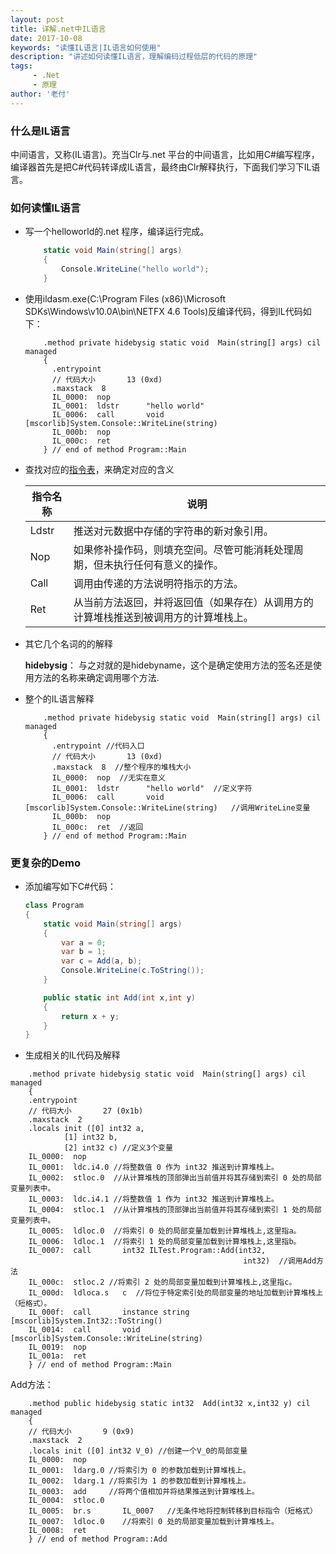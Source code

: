 ```yaml
---
layout: post
title: 详解.net中IL语言
date: 2017-10-08
keywords: "读懂IL语言|IL语言如何使用"
description: "讲述如何读懂IL语言，理解编码过程低层的代码的原理"
tags:
     - .Net   
     - 原理
author: '老付'
---      
```



### 什么是IL语言       

中间语言，又称(IL语言)。充当Clr与.net 平台的中间语言，比如用C#编写程序，编译器首先是把C#代码转译成IL语言，最终由Clr解释执行，下面我们学习下IL语言。


### 如何读懂IL语言        

- 写一个helloworld的.net 程序，编译运行完成。        

	``` C#
		static void Main(string[] args)
		{
		    Console.WriteLine("hello world");
		}
	```      

- 使用ildasm.exe(C:\Program Files (x86)\Microsoft SDKs\Windows\v10.0A\bin\NETFX 4.6 Tools)反编译代码，得到IL代码如下：      

	```IL
		.method private hidebysig static void  Main(string[] args) cil managed
		{
		  .entrypoint
		  // 代码大小       13 (0xd)
		  .maxstack  8
		  IL_0000:  nop
		  IL_0001:  ldstr      "hello world"
		  IL_0006:  call       void [mscorlib]System.Console::WriteLine(string)
		  IL_000b:  nop
		  IL_000c:  ret
		} // end of method Program::Main
	```     

- 查找对应的[指令表](http://blog.csdn.net/xiaouncle/article/details/71248830)，来确定对应的含义        

	 
	<table class="table">
      <thead>
        <tr>
          <th>指令名称</th>
          <th>说明</th>
        </tr>
      </thead>
      <tbody>
        <tr>
          <td>Ldstr</td>
          <td>推送对元数据中存储的字符串的新对象引用。</td>
        </tr>
        <tr>
          <td>Nop</td>
          <td>如果修补操作码，则填充空间。尽管可能消耗处理周期，但未执行任何有意义的操作。</td>
        </tr>
        <tr>
          <td>Call</td>
          <td>调用由传递的方法说明符指示的方法。</td>
        </tr>
        <tr>
          <td>Ret</td>
          <td>从当前方法返回，并将返回值（如果存在）从调用方的计算堆栈推送到被调用方的计算堆栈上。</td>
        </tr>
      </tbody>
    </table>  

- 其它几个名词的的解释          

	**hidebysig**： 与之对就的是hidebyname，这个是确定使用方法的签名还是使用方法的名称来确定调用哪个方法.         


- 整个的IL语言解释  

	```IL
		.method private hidebysig static void  Main(string[] args) cil managed
		{
		  .entrypoint //代码入口 
		  // 代码大小       13 (0xd)
		  .maxstack  8  //整个程序的堆栈大小
		  IL_0000:  nop  //无实在意义
		  IL_0001:  ldstr      "hello world"  //定义字符
		  IL_0006:  call       void [mscorlib]System.Console::WriteLine(string)   //调用WriteLine变量
		  IL_000b:  nop
		  IL_000c:  ret  //返回
		} // end of method Program::Main
	```         


### 更复杂的Demo      

- 添加编写如下C#代码：     

	``` C#   
    class Program
    {
        static void Main(string[] args)
        {
            var a = 0;
            var b = 1;
            var c = Add(a, b);
            Console.WriteLine(c.ToString());
        }

        public static int Add(int x,int y)
        {
            return x + y;
        }
    }

	```    

- 生成相关的IL代码及解释      

``` IL
	.method private hidebysig static void  Main(string[] args) cil managed
	{
	.entrypoint
	// 代码大小       27 (0x1b)
	.maxstack  2
	.locals init ([0] int32 a,
			[1] int32 b,
			[2] int32 c) //定义3个变量
	IL_0000:  nop
	IL_0001:  ldc.i4.0 //将整数值 0 作为 int32 推送到计算堆栈上。
	IL_0002:  stloc.0  //从计算堆栈的顶部弹出当前值并将其存储到索引 0 处的局部变量列表中。
	IL_0003:  ldc.i4.1 //将整数值 1 作为 int32 推送到计算堆栈上。
	IL_0004:  stloc.1  //从计算堆栈的顶部弹出当前值并将其存储到索引 1 处的局部变量列表中。
	IL_0005:  ldloc.0  //将索引 0 处的局部变量加载到计算堆栈上,这里指a。
	IL_0006:  ldloc.1  //将索引 1 处的局部变量加载到计算堆栈上,这里指b。
	IL_0007:  call       int32 ILTest.Program::Add(int32,
													int32)  //调用Add方法
	IL_000c:  stloc.2 //将索引 2 处的局部变量加载到计算堆栈上,这里指c。 
	IL_000d:  ldloca.s   c  //将位于特定索引处的局部变量的地址加载到计算堆栈上（短格式）。
	IL_000f:  call       instance string [mscorlib]System.Int32::ToString() 
	IL_0014:  call       void [mscorlib]System.Console::WriteLine(string)
	IL_0019:  nop
	IL_001a:  ret
	} // end of method Program::Main

```     

Add方法：   

``` IL    
	.method public hidebysig static int32  Add(int32 x,int32 y) cil managed
	{
	// 代码大小       9 (0x9)
	.maxstack  2
	.locals init ([0] int32 V_0) //创建一个V_0的局部变量
	IL_0000:  nop
	IL_0001:  ldarg.0 //将索引为 0 的参数加载到计算堆栈上。
	IL_0002:  ldarg.1 //将索引为 1 的参数加载到计算堆栈上。
	IL_0003:  add     //将两个值相加并将结果推送到计算堆栈上。
	IL_0004:  stloc.0
	IL_0005:  br.s       IL_0007   //无条件地将控制转移到目标指令（短格式）
	IL_0007:  ldloc.0    //将索引 0 处的局部变量加载到计算堆栈上。
	IL_0008:  ret
	} // end of method Program::Add
```






 



	  

  
	 







